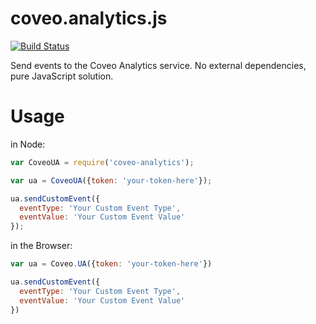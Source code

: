 # coveo.analytics.js

[![Build Status](https://travis-ci.org/Coveo/analytics.js.svg?branch=master)](https://travis-ci.org/Coveo/analytics.js)

Send events to the Coveo Analytics service. No external dependencies, pure JavaScript solution.

# Usage

in Node:

```js
var CoveoUA = require('coveo-analytics');

var ua = CoveoUA({token: 'your-token-here'});

ua.sendCustomEvent({
  eventType: 'Your Custom Event Type',
  eventValue: 'Your Custom Event Value'
});
```

in the Browser:

```js
var ua = Coveo.UA({token: 'your-token-here'})

ua.sendCustomEvent({
  eventType: 'Your Custom Event Type',
  eventValue: 'Your Custom Event Value'  
})
```
